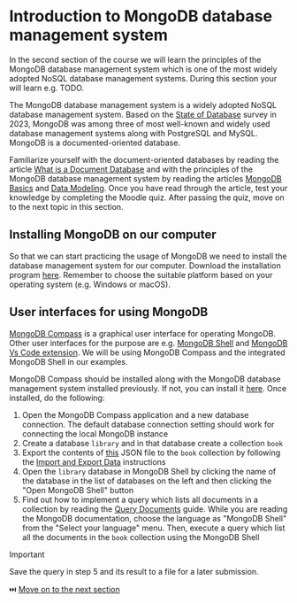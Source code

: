 # Introduction to MongoDB database management system

In the second section of the course we will learn the principles of the MongoDB database management system which is one of the most widely adopted NoSQL database management systems. During this section your will learn e.g. TODO.

The MongoDB database management system is a widely adopted NoSQL database management system. Based on the [State of Database](https://stateofdb.com/) survey in 2023, MongoDB was among three of most well-known and widely used database management systems along with PostgreSQL and MySQL. MongoDB is a documented-oriented database.

Familiarize yourself with the document-oriented databases by reading the article [What is a Document Database](https://www.mongodb.com/resources/basics/databases/document-databases) and with the principles of the MongoDB database management system by reading the articles [MongoDB Basics](https://www.mongodb.com/resources/products/fundamentals/basics) and [Data Modeling](https://www.mongodb.com/docs/manual/data-modeling/). Once you have read through the article, test your knowledge by completing the Moodle quiz. After passing the quiz, move on to the next topic in this section.

## Installing MongoDB on our computer

So that we can start practicing the usage of MongoDB we need to install the database management system for our computer. Download the installation program [here](https://www.mongodb.com/try/download/community). Remember to choose the suitable platform based on your operating system (e.g. Windows or macOS).

## User interfaces for using MongoDB

[MongoDB Compass](https://www.mongodb.com/products/tools/compass) is a graphical user interface for operating MongoDB. Other user interfaces for the purpose are e.g. [MongoDB Shell](https://www.mongodb.com/docs/mongodb-shell/) and [MongoDB Vs Code extension]( https://www.mongodb.com/products/tools/vs-code). We will be using MongoDB Compass and the integrated MongoDB Shell in our examples.

MongoDB Compass should be installed along with the MongoDB database management system installed previously. If not, you can install it [here](https://www.mongodb.com/try/download/compass). Once installed, do the following:

1. Open the MongoDB Compass application and a new database connection. The default database connection setting should work for connecting the local MongoDB instance
2. Create a database `library` and in that database create a collection `book`
3. Export the contents of [this](./library.json) JSON file to the `book` collection by following the [Import and Export Data](https://www.mongodb.com/docs/compass/current/import-export/) instructions
4. Open the `library` database in MongoDB Shell by clicking the name of the database in the list of databases on the left and then clicking the "Open MongoDB Shell" button
5. Find out how to implement a query which lists all documents in a collection by reading the [Query Documents](https://www.mongodb.com/docs/manual/tutorial/query-documents/) guide. While you are reading the MongoDB documentation, choose the language as "MongoDB Shell" from the "Select your language" menu. Then, execute a query which list all the documents in the `book` collection using the MongoDB Shell

> [!IMPORTANT]  
> Save the query in step 5 and its result to a file for a later submission.

⏭️ [Move on to the next section](./3-mongo-operations.md)
